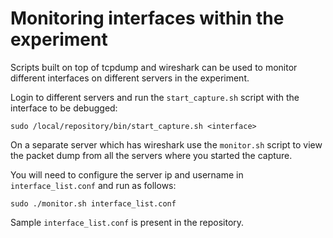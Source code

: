 # Monitoring interfaces within the experiment

Scripts built on top of tcpdump and wireshark can be used to monitor different
interfaces on different servers in the experiment.

Login to different servers and run the `start_capture.sh` script with the interface to be debugged:

    sudo /local/repository/bin/start_capture.sh <interface>

On a separate server which has wireshark use the `monitor.sh` script to view the packet dump from
all the servers where you started the capture.

You will need to configure the server ip and username in `interface_list.conf` and run as follows:

    sudo ./monitor.sh interface_list.conf

Sample `interface_list.conf` is present in the repository.
